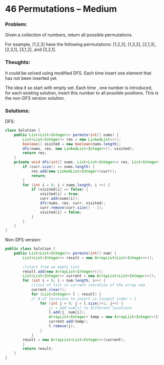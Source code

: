 # 46  Permutations – Medium


### Problem:



Given a collection of numbers, return all possible permutations.

For example,
[1,2,3] have the following permutations:
[1,2,3], [1,3,2], [2,1,3], [2,3,1], [3,1,2], and [3,2,1].

### Thoughts:



It could be solved using modified DFS.  Each time insert one element that has not been inserted yet.

The idea it so start with empty set. Each time , one number is introduced, for each existing solution, insert this number to all possible positions. This is the non-DFS version solution.


### Solutions:



DFS:

```java
class Solution {
    public List<List<Integer>> permute(int[] nums) {
        List<List<Integer>> res = new LinkedList<>();
        boolean[] visited = new boolean[nums.length];
        dfs(nums, res, new LinkedList<Integer>(), visited);
        return res;
    }
    private void dfs(int[] nums, List<List<Integer>> res, List<Integer> curr, boolean[] visited) {
        if (curr.size() == nums.length) {
            res.add(new LinkedList<Integer>(curr));
            return;
        }
        for (int i = 0; i < nums.length; i ++) {
            if (visited[i] == false) {
                visited[i] = true;
                curr.add(nums[i]);
                dfs(nums, res, curr, visited);
                curr.remove(curr.size() - 1);
                visited[i] = false;
            }
        }
    }
}
```
Non-DFS version:

```java
public class Solution {
    public List<List<Integer>> permute(int[] num) {
        List<List<Integer>> result = new ArrayList<List<Integer>>();
 
        //start from an empty list
        result.add(new ArrayList<Integer>());
        List<List<Integer>> current = new ArrayList<List<Integer>>();
        for (int i = 0; i < num.length; i++) {
            //list of list in current iteration of the array num
            current.clear();
            for (List<Integer> l : result) {
            // # of locations to insert is largest index + 1
                for (int j = 0; j < l.size()+1; j++) {
                    // + add num[i] to different locations
                    l.add(j, num[i]);
                    ArrayList<Integer> temp = new ArrayList<Integer>(l);
                    current.add(temp);
                    l.remove(j); 
                }
            }
        result = new ArrayList<List<Integer>>(current);
        }
        return result;
    }
}
```